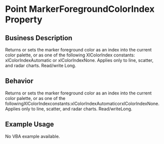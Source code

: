 # Point MarkerForegroundColorIndex Property

## Business Description
Returns or sets the marker foreground color as an index into the current color palette, or as one of the following XlColorIndex constants: xlColorIndexAutomatic or xlColorIndexNone. Applies only to line, scatter, and radar charts. Read/write Long.

## Behavior
Returns or sets the marker foreground color as an index into the current color palette, or as one of the followingXlColorIndexconstants:xlColorIndexAutomaticorxlColorIndexNone. Applies only to line, scatter, and radar charts. Read/writeLong.

## Example Usage
No VBA example available.